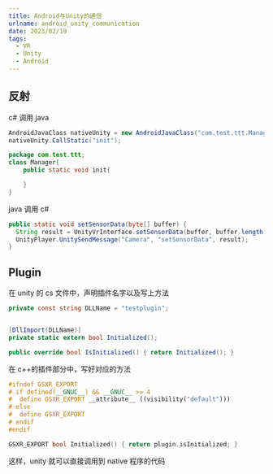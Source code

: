 ```yaml
---
title: Android与Unity的通信
urlname: android_unity_communication
date: 2023/02/19
tags:
  - VR
  - Unity
  - Android
---
```


## 反射

c# 调用 java

```c#
AndroidJavaClass nativeUnity = new AndroidJavaClass("com.test.ttt.Manager");
nativeUnity.CallStatic("init");
```

```java
package com.test.ttt;
class Manager{
    public static void init{

    }
}
```

java 调用 c#

```java
public static void setSensorData(byte[] buffer) {
  String result = UnityVrInterface.setSensorData(buffer, buffer.length);
  UnityPlayer.UnitySendMessage("Camera", "setSensorData", result);
}
```

## Plugin

在 unity 的 cs 文件中，声明插件名字以及写上方法

```c#
private const string DLLName = "testplugin";


[DllImport(DLLName)]
private static extern bool Initialized();

public override bool IsInitialized() { return Initialized(); }
```

在 c++的插件部分中，写好对应的方法

```c++
#ifndef GSXR_EXPORT
# if defined(__GNUC__) && __GNUC__ >= 4
#  define GSXR_EXPORT __attribute__ ((visibility("default")))
# else
#  define GSXR_EXPORT
# endif
#endif

GSXR_EXPORT bool Initialized() { return plugin.isInitialized; }
```

这样，unity 就可以直接调用到 native 程序的代码
